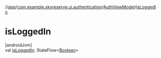 //[app](../../../index.md)/[com.example.skyreserve.ui.authentication](../index.md)/[AuthViewModel](index.md)/[isLoggedIn](is-logged-in.md)

# isLoggedIn

[androidJvm]\
val [isLoggedIn](is-logged-in.md): StateFlow&lt;[Boolean](https://kotlinlang.org/api/latest/jvm/stdlib/kotlin/-boolean/index.html)&gt;
